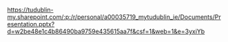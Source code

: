 https://tudublin-my.sharepoint.com/:p:/r/personal/a00035719_mytudublin_ie/Documents/Presentation.pptx?d=w2be48e1c4b86490ba9759e435615aa7f&csf=1&web=1&e=3yxiYb